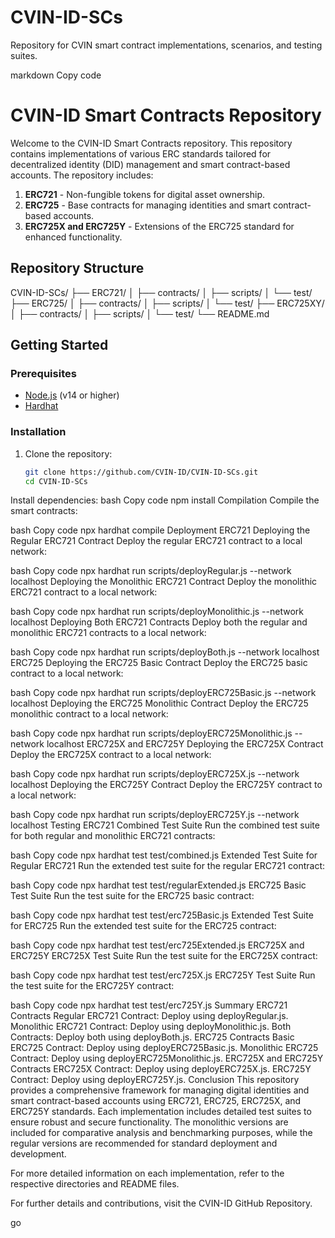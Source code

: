 # CVIN-ID-SCs
Repository for CVIN smart contract implementations, scenarios, and testing suites.

markdown
Copy code
# CVIN-ID Smart Contracts Repository

Welcome to the CVIN-ID Smart Contracts repository. This repository contains implementations of various ERC standards tailored for decentralized identity (DID) management and smart contract-based accounts. The repository includes:

1. **ERC721** - Non-fungible tokens for digital asset ownership.
2. **ERC725** - Base contracts for managing identities and smart contract-based accounts.
3. **ERC725X and ERC725Y** - Extensions of the ERC725 standard for enhanced functionality.

## Repository Structure

CVIN-ID-SCs/
├── ERC721/
│ ├── contracts/
│ ├── scripts/
│ └── test/
├── ERC725/
│ ├── contracts/
│ ├── scripts/
│ └── test/
├── ERC725XY/
│ ├── contracts/
│ ├── scripts/
│ └── test/
└── README.md


## Getting Started

### Prerequisites
- [Node.js](https://nodejs.org/) (v14 or higher)
- [Hardhat](https://hardhat.org/)

### Installation

1. Clone the repository:
   ```bash
   git clone https://github.com/CVIN-ID/CVIN-ID-SCs.git
   cd CVIN-ID-SCs
Install dependencies:
bash
Copy code
npm install
Compilation
Compile the smart contracts:

bash
Copy code
npx hardhat compile
Deployment
ERC721
Deploying the Regular ERC721 Contract
Deploy the regular ERC721 contract to a local network:

bash
Copy code
npx hardhat run scripts/deployRegular.js --network localhost
Deploying the Monolithic ERC721 Contract
Deploy the monolithic ERC721 contract to a local network:

bash
Copy code
npx hardhat run scripts/deployMonolithic.js --network localhost
Deploying Both ERC721 Contracts
Deploy both the regular and monolithic ERC721 contracts to a local network:

bash
Copy code
npx hardhat run scripts/deployBoth.js --network localhost
ERC725
Deploying the ERC725 Basic Contract
Deploy the ERC725 basic contract to a local network:

bash
Copy code
npx hardhat run scripts/deployERC725Basic.js --network localhost
Deploying the ERC725 Monolithic Contract
Deploy the ERC725 monolithic contract to a local network:

bash
Copy code
npx hardhat run scripts/deployERC725Monolithic.js --network localhost
ERC725X and ERC725Y
Deploying the ERC725X Contract
Deploy the ERC725X contract to a local network:

bash
Copy code
npx hardhat run scripts/deployERC725X.js --network localhost
Deploying the ERC725Y Contract
Deploy the ERC725Y contract to a local network:

bash
Copy code
npx hardhat run scripts/deployERC725Y.js --network localhost
Testing
ERC721
Combined Test Suite
Run the combined test suite for both regular and monolithic ERC721 contracts:

bash
Copy code
npx hardhat test test/combined.js
Extended Test Suite for Regular ERC721
Run the extended test suite for the regular ERC721 contract:

bash
Copy code
npx hardhat test test/regularExtended.js
ERC725
Basic Test Suite
Run the test suite for the ERC725 basic contract:

bash
Copy code
npx hardhat test test/erc725Basic.js
Extended Test Suite for ERC725
Run the extended test suite for the ERC725 contract:

bash
Copy code
npx hardhat test test/erc725Extended.js
ERC725X and ERC725Y
ERC725X Test Suite
Run the test suite for the ERC725X contract:

bash
Copy code
npx hardhat test test/erc725X.js
ERC725Y Test Suite
Run the test suite for the ERC725Y contract:

bash
Copy code
npx hardhat test test/erc725Y.js
Summary
ERC721 Contracts
Regular ERC721 Contract: Deploy using deployRegular.js.
Monolithic ERC721 Contract: Deploy using deployMonolithic.js.
Both Contracts: Deploy both using deployBoth.js.
ERC725 Contracts
Basic ERC725 Contract: Deploy using deployERC725Basic.js.
Monolithic ERC725 Contract: Deploy using deployERC725Monolithic.js.
ERC725X and ERC725Y Contracts
ERC725X Contract: Deploy using deployERC725X.js.
ERC725Y Contract: Deploy using deployERC725Y.js.
Conclusion
This repository provides a comprehensive framework for managing digital identities and smart contract-based accounts using ERC721, ERC725, ERC725X, and ERC725Y standards. Each implementation includes detailed test suites to ensure robust and secure functionality. The monolithic versions are included for comparative analysis and benchmarking purposes, while the regular versions are recommended for standard deployment and development.

For more detailed information on each implementation, refer to the respective directories and README files.

For further details and contributions, visit the CVIN-ID GitHub Repository.

go
